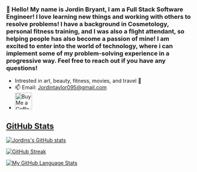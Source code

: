 ### 👋 Hello! My name is Jordin Bryant, I am a Full Stack Software Engineer! I love learning new things and working with others to resolve problems! I have a background in Cosmetology, personal fitness training, and I was also a flight attendant, so helping people has also become a passion of mine! I am excited to enter into the world of technology, where i can implement some of my problem-solving experience in a progressive way. Feel free to reach out if you have any questions!

* Intrested in art, beauty, fitness, movies, and travel :white_heart:
* 📫 Email: Jordintaylor095@gmail.com
* <a href='https://ko-fi.com/jordinbryant' target='_blank'><img height='35' style='border:0px;height:46px;' src='https://az743702.vo.msecnd.net/cdn/kofi3.png?v=0' border='0' alt='Buy Me a Coffee at ko-fi.com' />
## GitHub Stats
![Jordins's GitHub stats](https://github-readme-stats.vercel.app/api?username=Jordintaylor095&show_icons=true&theme=radical)

  [![GitHub Streak](https://github-readme-streak-stats.herokuapp.com?user=Jordintaylor095&theme=jolly)](https://git.io/streak-stats)

  [![My GitHub Language Stats](https://github-readme-stats.vercel.app/api/top-langs/?username=Jordintaylor095&langs_count=5&theme=tokyonight)]()
  


<!--
**Jordintaylor095/Jordintaylor095** is a ✨ _special_ ✨ repository because its `README.md` (this file) appears on your GitHub profile.

Here are some ideas to get you started:
<a href='https://ko-fi.com/supportkofi' target='_blank'><img height='35' style='border:0px;height:46px;' src='https://az743702.vo.msecnd.net/cdn/kofi3.png?v=0' border='0' alt='Buy Me a Coffee at ko-fi.com' />

